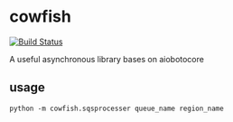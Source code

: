 # cowfish

[![Build Status](https://travis-ci.org/guyingbo/cowfish.svg?branch=master)](https://travis-ci.org/guyingbo/cowfish)

A useful asynchronous library bases on aiobotocore

## usage

~~~
python -m cowfish.sqsprocesser queue_name region_name
~~~
